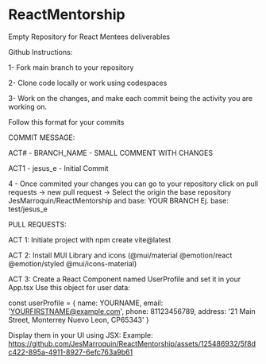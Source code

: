 # ReactMentorship
Empty Repository for React Mentees deliverables 

Github Instructions:

1- Fork main branch to your repository

2- Clone code locally or work using codespaces

3- Work on the changes, and make each commit being the activity you are working on.

Follow this format for your commits

COMMIT MESSAGE: 

ACT# - BRANCH_NAME - SMALL COMMENT WITH CHANGES

ACT1 - jesus_e - Initial Commit

4 - Once commited your changes you can go to your repository click on pull requests -> new pull request -> Select the origin the base repository JesMarroquin/ReactMentorship and base: YOUR BRANCH Ej. base: test/jesus_e

PULL REQUESTS:

ACT 1:
Initiate project with npm create vite@latest

ACT 2:
Install MUI Library and icons
(@mui/material @emotion/react @emotion/styled @mui/icons-material)

ACT 3: 
Create a React Component named UserProfile and set it in your App.tsx
Use this object for user data: 

const userProfile = {
    name: YOURNAME,
    email: 'YOURFIRSTNAME@example.com',
    phone: 81123456789,
    address: '21 Main Street, Monterrey Nuevo Leon, CP65343'
  }

Display them in your UI using JSX:
Example:
https://github.com/JesMarroquin/ReactMentorship/assets/125486932/5f8dc422-895a-4911-8927-6efc763a9b61

